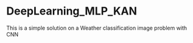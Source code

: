 # DeepLearning_MLP_KAN
This is a simple solution on a Weather classification image problem with CNN
